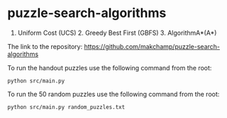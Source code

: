 # puzzle-search-algorithms
1.  Uniform Cost (UCS) 2.  Greedy Best First (GBFS) 3.  AlgorithmA*(A*)

The link to the repository:
https://github.com/makchamp/puzzle-search-algorithms

To run the handout puzzles use the following command from the root:

`python src/main.py`

To run the 50 random puzzles use the following command from the root:

`python src/main.py random_puzzles.txt`

